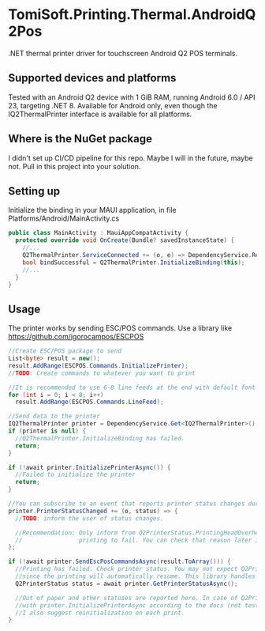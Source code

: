 # TomiSoft.Printing.Thermal.AndroidQ2Pos
.NET thermal printer driver for touchscreen Android Q2 POS terminals.

## Supported devices and platforms
Tested with an Android Q2 device with 1 GiB RAM, running Android 6.0 / API 23, targeting .NET 8.
Available for Android only, even though the IQ2ThermalPrinter interface is available for all platforms.

## Where is the NuGet package
I didn't set up CI/CD pipeline for this repo. Maybe I will in the future, maybe not. Pull in this project
into your solution.

## Setting up
Initialize the binding in your MAUI application, in file Platforms/Android/MainActivity.cs

```csharp
public class MainActivity : MauiAppCompatActivity {
  protected override void OnCreate(Bundle? savedInstanceState) {
    //...
    Q2ThermalPrinter.ServiceConnected += (o, e) => DependencyService.RegisterSingleton<IQ2ThermalPrinter>(e);
    bool bindSuccessful = Q2ThermalPrinter.InitializeBinding(this);
    //...
  }
}
```

## Usage
The printer works by sending ESC/POS commands. Use a library like https://github.com/igorocampos/ESCPOS

```csharp
//Create ESC/POS package to send
List<byte> result = new();
result.AddRange(ESCPOS.Commands.InitializePrinter);
//TODO: Create commands to whatever you want to print

//It is recommended to use 6-8 line feeds at the end with default font size for a good cutting point.
for (int i = 0; i < 8; i++)
  result.AddRange(ESCPOS.Commands.LineFeed);

//Send data to the printer
IQ2ThermalPrinter printer = DependencyService.Get<IQ2ThermalPrinter>();
if (printer is null) {
  //Q2ThermalPrinter.InitializeBinding has failed.
  return;
}

if (!await printer.InitializePrinterAsync()) {
  //Failed to initialize the printer
  return;
}

//You can subscribe to an event that reports printer status changes during printing.
printer.PrinterStatusChanged += (o, status) => {
  //TODO: inform the user of status changes.

  //Recommendation: Only inform from Q2PrinterStatus.PrintingHeadOverheat, Q2PrinterStatus.Ready and Q2PrinterStatus.Busy. Other statuses will cause the
  //                printing to fail. You can check that reason later in the code.
};

if (!await printer.SendEscPosCommandsAsync(result.ToArray())) {
  //Printing has failed. Check printer status. You may not expect Q2PrinterStatus.PrintingHeadOverheat
  //since the printing will automatically resume. This library handles this case (at least, it should).
  Q2PrinterStatus status = await printer.GetPrinterStatusAsync();

  //Out of paper and other statuses are reported here. In case of Q2PrinterStatus.MotorOverheat you need to reinitialize the printer
  //with printer.InitializePrinterAsync according to the docs (not tested functionality, never occurred to me).
  //I also suggest reinitialization on each print.
}
```
